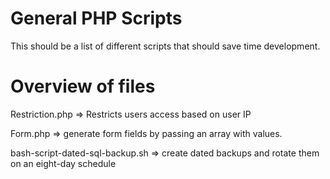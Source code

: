 General PHP Scripts
===========

This should be a list of different scripts that should save time development.

Overview of files
===

Restriction.php => Restricts users access based on user IP 

Form.php => generate form fields by passing an array with values.

bash-script-dated-sql-backup.sh => create dated backups and rotate them on an eight-day schedule
